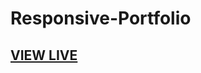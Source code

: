 # Responsive-Portfolio

## [VIEW LIVE](https://sloh03.github.io/Responsive-Portfolio/portfolio.html)
